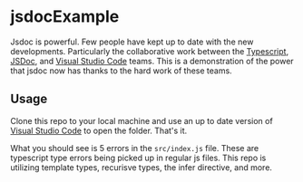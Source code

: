 # jsdocExample

Jsdoc is powerful. Few people have kept up to date with the new developments. Particularly the collaborative work between the [Typescript](https://www.typescriptlang.org/), [JSDoc](https://jsdoc.app/), and [Visual Studio Code](https://code.visualstudio.com/) teams. This is a demonstration of the power that jsdoc now has thanks to the hard work of these teams.

## Usage

Clone this repo to your local machine and use an up to date version of [Visual Studio Code](https://code.visualstudio.com/) to open the folder. That's it.

What you should see is 5 errors in the `src/index.js` file. These are typescript type errors being picked up in regular js files. This repo is utilizing template types, recurisve types, the infer directive, and more.